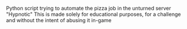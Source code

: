 Python script trying to automate the pizza job in the unturned server "Hypnotic"
This is made solely for educational purposes, for a challenge and without the intent of abusing it in-game

